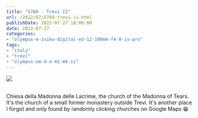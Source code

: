 ```yaml
---
title: "5760 - Trevi II"
url: /2022/07/5760-trevi-ii.html
publishDate: 2022-07-27 18:00:00
date: 2022-07-27
categories:
- "olympus-m-zuiko-digital-ed-12-100mm-f4-0-is-pro"
tags:
- "italy"
- "trevi"
- "olympus-om-d-e-m1-mk-ii"
---
```

<div class="container">
<div class="center"><a target="_blank" href="https://d25zfm9zpd7gm5.cloudfront.net/1200x1200/2019/20190906_113813_lr.jpg"><img class="webfeedsFeaturedVisual" src="https://d25zfm9zpd7gm5.cloudfront.net/0600x0600/2019/20190906_113813_lr.jpg" /></a></div>
</div>
<br />

Chiesa della Madonna delle Lacrime, the church of the
Madonna of Tears. It's the church of a small former
monastery outside Trevi. It's another place I forgot and
only found by randomly clicking churches on Google Maps
:grin:
